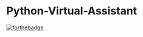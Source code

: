# Python-Virtual-Assistant
 [![forthebadge](https://forthebadge.com/images/badges/made-with-crayons.svg)](https://forthebadge.com)

